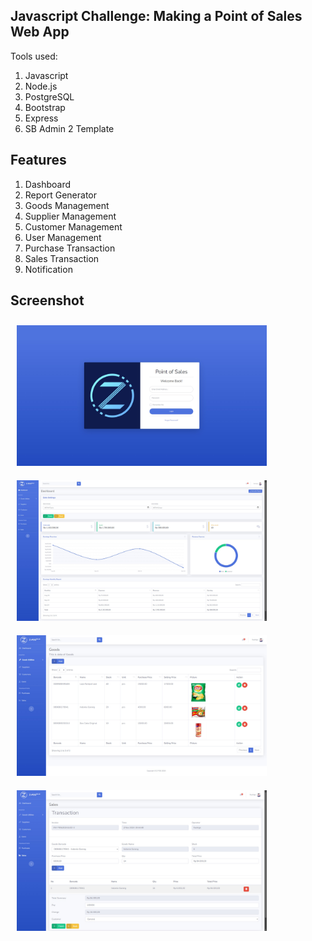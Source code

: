 ## Javascript Challenge: Making a Point of Sales Web App
Tools used:
1. Javascript
2. Node.js
3. PostgreSQL
4. Bootstrap
5. Express
6. SB Admin 2 Template

## Features
1. Dashboard
2. Report Generator
3. Goods Management
4. Supplier Management
5. Customer Management
6. User Management
7. Purchase Transaction
8. Sales Transaction
9. Notification

## Screenshot
[<img src="https://raw.githubusercontent.com/mzhafranh/jschzpos/master/screenshots/screenshot_1.jpg" alt="screenshot pos 1" width="400" hspace="10" vspace="10"/>](https://raw.githubusercontent.com/mzhafranh/jschzpos/master/screenshots/screenshot_1.jpg)
[<img src="https://raw.githubusercontent.com/mzhafranh/jschzpos/master/screenshots/screenshot_2.jpg" alt="screenshot pos 2" width="400" hspace="10" vspace="10"/>](https://raw.githubusercontent.com/mzhafranh/jschzpos/master/screenshots/screenshot_1.jpg)
[<img src="https://raw.githubusercontent.com/mzhafranh/jschzpos/master/screenshots/screenshot_3.jpg" alt="screenshot pos 3" width="400" hspace="10" vspace="10"/>](https://raw.githubusercontent.com/mzhafranh/jschzpos/master/screenshots/screenshot_1.jpg)
[<img src="https://raw.githubusercontent.com/mzhafranh/jschzpos/master/screenshots/screenshot_4.jpg" alt="screenshot pos 4" width="400" hspace="10" vspace="10"/>](https://raw.githubusercontent.com/mzhafranh/jschzpos/master/screenshots/screenshot_1.jpg)
